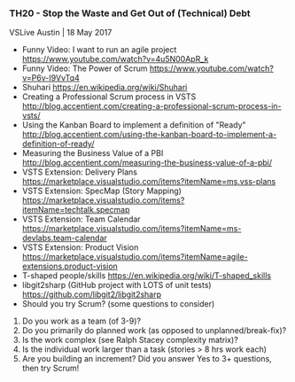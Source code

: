 ### TH20 - Stop the Waste and Get Out of (Technical) Debt
VSLive Austin | 18 May 2017

* Funny Video: I want to run an agile project
https://www.youtube.com/watch?v=4u5N00ApR_k
* Funny Video: The Power of Scrum
https://www.youtube.com/watch?v=P6v-I9VvTq4
* Shuhari
https://en.wikipedia.org/wiki/Shuhari
* Creating a Professional Scrum process in VSTS
http://blog.accentient.com/creating-a-professional-scrum-process-in-vsts/
* Using the Kanban Board to implement a definition of "Ready"
http://blog.accentient.com/using-the-kanban-board-to-implement-a-definition-of-ready/
* Measuring the Business Value of a PBI
http://blog.accentient.com/measuring-the-business-value-of-a-pbi/
* VSTS Extension: Delivery Plans
https://marketplace.visualstudio.com/items?itemName=ms.vss-plans
* VSTS Extension: SpecMap (Story Mapping)
https://marketplace.visualstudio.com/items?itemName=techtalk.specmap
* VSTS Extension: Team Calendar
https://marketplace.visualstudio.com/items?itemName=ms-devlabs.team-calendar
* VSTS Extension: Product Vision
https://marketplace.visualstudio.com/items?itemName=agile-extensions.product-vision
* T-shaped people/skills
https://en.wikipedia.org/wiki/T-shaped_skills
* libgit2sharp (GitHub project with LOTS of unit tests)
https://github.com/libgit2/libgit2sharp
* Should you try Scrum? (some questions to consider)

1. Do you work as a team (of 3-9)?
2. Do you primarily do planned work (as opposed to unplanned/break-fix)?
3. Is the work complex (see Ralph Stacey complexity matrix)?
4. Is the individual work larger than a task (stories > 8 hrs work each)
5. Are you building an increment?
Did you answer Yes to 3+ questions, then try Scrum!